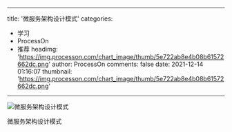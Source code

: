 
---
title: '微服务架构设计模式'
categories: 
 - 学习
 - ProcessOn
 - 推荐
headimg: 'https://img.processon.com/chart_image/thumb/5e722ab8e4b08b61572662dc.png'
author: ProcessOn
comments: false
date: 2021-12-14 01:16:07
thumbnail: 'https://img.processon.com/chart_image/thumb/5e722ab8e4b08b61572662dc.png'
---

<div>   
<img class="thumb" alt="微服务架构设计模式" src="https://img.processon.com/chart_image/thumb/5e722ab8e4b08b61572662dc.png" referrerpolicy="no-referrer">
<p>微服务架构设计模式</p>  
</div>
            